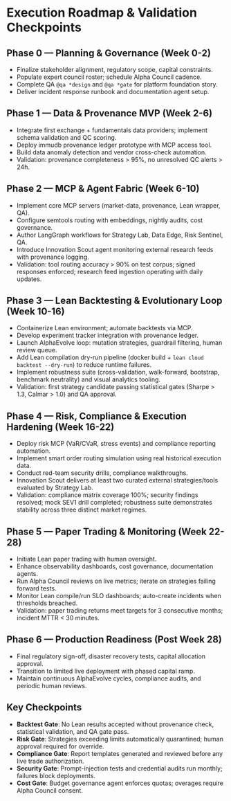 # Execution Roadmap & Validation Checkpoints

## Phase 0 — Planning & Governance (Week 0-2)
- Finalize stakeholder alignment, regulatory scope, capital constraints.
- Populate expert council roster; schedule Alpha Council cadence.
- Complete QA `@qa *design` and `@qa *gate` for platform foundation story.
- Deliver incident response runbook and documentation agent setup.

## Phase 1 — Data & Provenance MVP (Week 2-6)
- Integrate first exchange + fundamentals data providers; implement schema validation and QC scoring.
- Deploy immudb provenance ledger prototype with MCP access tool.
- Build data anomaly detection and vendor cross-check automation.
- Validation: provenance completeness > 95%, no unresolved QC alerts > 24h.

## Phase 2 — MCP & Agent Fabric (Week 6-10)
- Implement core MCP servers (market-data, provenance, Lean wrapper, QA).
- Configure semtools routing with embeddings, nightly audits, cost governance.
- Author LangGraph workflows for Strategy Lab, Data Edge, Risk Sentinel, QA.
- Introduce Innovation Scout agent monitoring external research feeds with provenance logging.
- Validation: tool routing accuracy > 90% on test corpus; signed responses enforced; research feed ingestion operating with daily updates.

## Phase 3 — Lean Backtesting & Evolutionary Loop (Week 10-16)
- Containerize Lean environment; automate backtests via MCP.
- Develop experiment tracker integration with provenance ledger.
- Launch AlphaEvolve loop: mutation strategies, guardrail filtering, human review queue.
- Add Lean compilation dry-run pipeline (docker build + `lean cloud backtest --dry-run`) to reduce runtime failures.
- Implement robustness suite (cross-validation, walk-forward, bootstrap, benchmark neutrality) and visual analytics tooling.
- Validation: first strategy candidate passing statistical gates (Sharpe > 1.3, Calmar > 1.0) and QA approval.

## Phase 4 — Risk, Compliance & Execution Hardening (Week 16-22)
- Deploy risk MCP (VaR/CVaR, stress events) and compliance reporting automation.
- Implement smart order routing simulation using real historical execution data.
- Conduct red-team security drills, compliance walkthroughs.
- Innovation Scout delivers at least two curated external strategies/tools evaluated by Strategy Lab.
- Validation: compliance matrix coverage 100%; security findings resolved; mock SEV1 drill completed; robustness suite demonstrates stability across three distinct market regimes.

## Phase 5 — Paper Trading & Monitoring (Week 22-28)
- Initiate Lean paper trading with human oversight.
- Enhance observability dashboards, cost governance, documentation agents.
- Run Alpha Council reviews on live metrics; iterate on strategies failing forward tests.
- Monitor Lean compile/run SLO dashboards; auto-create incidents when thresholds breached.
- Validation: paper trading returns meet targets for 3 consecutive months; incident MTTR < 30 minutes.

## Phase 6 — Production Readiness (Post Week 28)
- Final regulatory sign-off, disaster recovery tests, capital allocation approval.
- Transition to limited live deployment with phased capital ramp.
- Maintain continuous AlphaEvolve cycles, compliance audits, and periodic human reviews.

## Key Checkpoints
- **Backtest Gate**: No Lean results accepted without provenance check, statistical validation, and QA gate pass.
- **Risk Gate**: Strategies exceeding limits automatically quarantined; human approval required for override.
- **Compliance Gate**: Report templates generated and reviewed before any live trade authorization.
- **Security Gate**: Prompt-injection tests and credential audits run monthly; failures block deployments.
- **Cost Gate**: Budget governance agent enforces quotas; overages require Alpha Council consent.
